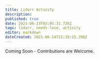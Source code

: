 ```yaml
---
title: Lidarr Activity
description: 
published: true
date: 2021-06-23T03:05:31.726Z
tags: lidarr, needs-love, activity
editor: markdown
dateCreated: 2021-06-14T21:35:25.390Z
---
```


Coming Soon - Contributions are Welcome.

